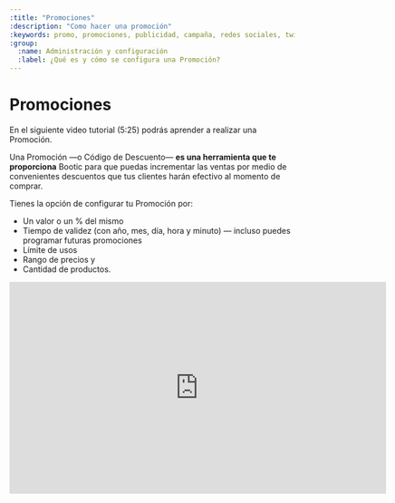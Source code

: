 ```yaml
---
:title: "Promociones"
:description: "Como hacer una promoción"
:keywords: promo, promociones, publicidad, campaña, redes sociales, twitter, facebook, blog, screencast, video, video tutorial
:group:
  :name: Administración y configuración
  :label: ¿Qué es y cómo se configura una Promoción?
---
```


# Promociones

En el siguiente video tutorial (5:25) podrás aprender a realizar una Promoción. 

Una Promoción —o Código de Descuento— **es una herramienta que te proporciona** Bootic para que puedas incrementar las ventas por medio de convenientes descuentos que tus clientes harán efectivo al momento de comprar.

Tienes la opción de configurar tu Promoción por:

* Un valor o un % del mismo
* Tiempo de validez (con año, mes, día, hora y minuto) — incluso puedes programar futuras promociones
* Límite de usos
* Rango de precios y
* Cantidad de productos.


<iframe width="665" height="374" src="http://www.youtube.com/embed/1a9w1bM3-4g"
frameborder="0" allowfullscreen></iframe>

